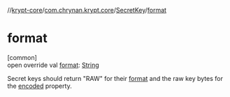 //[krypt-core](../../../index.md)/[com.chrynan.krypt.core](../index.md)/[SecretKey](index.md)/[format](format.md)

# format

[common]\
open override val [format](format.md): [String](https://kotlinlang.org/api/latest/jvm/stdlib/kotlin/-string/index.html)

Secret keys should return &quot;RAW&quot; for their [format](format.md) and the raw key bytes for the [encoded](encoded.md) property.
